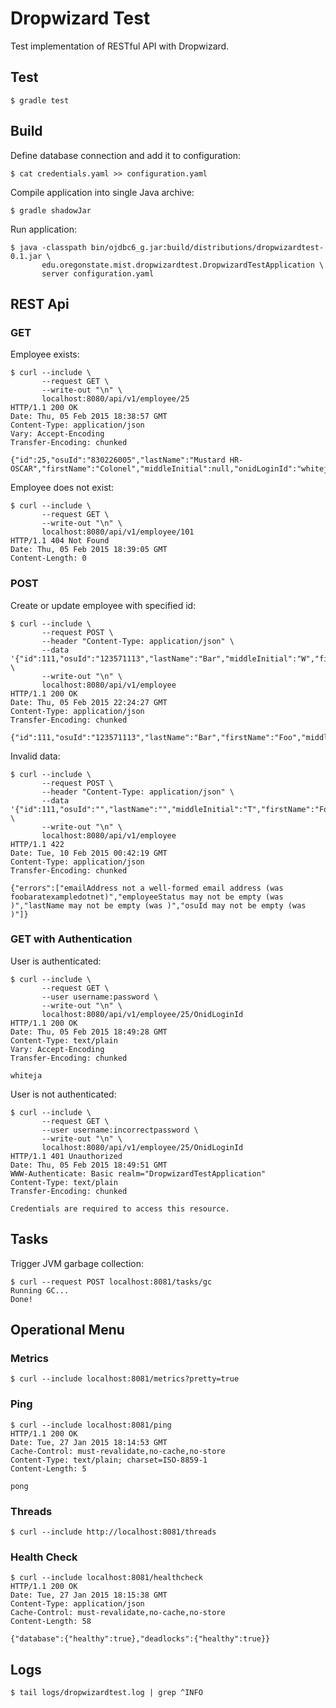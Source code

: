 # Dropwizard Test

Test implementation of RESTful API with Dropwizard.


## Test

    $ gradle test


## Build

Define database connection and add it to configuration:

    $ cat credentials.yaml >> configuration.yaml

Compile application into single Java archive:

    $ gradle shadowJar

Run application:

    $ java -classpath bin/ojdbc6_g.jar:build/distributions/dropwizardtest-0.1.jar \
           edu.oregonstate.mist.dropwizardtest.DropwizardTestApplication \
           server configuration.yaml


## REST Api

### GET

Employee exists:

    $ curl --include \
           --request GET \
           --write-out "\n" \
           localhost:8080/api/v1/employee/25
    HTTP/1.1 200 OK
    Date: Thu, 05 Feb 2015 18:38:57 GMT
    Content-Type: application/json
    Vary: Accept-Encoding
    Transfer-Encoding: chunked
    
    {"id":25,"osuId":"830226005","lastName":"Mustard HR-OSCAR","firstName":"Colonel","middleInitial":null,"onidLoginId":"whiteja","emailAddress":"cedenoj@onid.oregonstate.edu","employeeStatus":"A"}

Employee does not exist:

    $ curl --include \
           --request GET \
           --write-out "\n" \
           localhost:8080/api/v1/employee/101
    HTTP/1.1 404 Not Found
    Date: Thu, 05 Feb 2015 18:39:05 GMT
    Content-Length: 0

### POST

Create or update employee with specified id:

    $ curl --include \
           --request POST \
           --header "Content-Type: application/json" \
           --data '{"id":111,"osuId":"123571113","lastName":"Bar","middleInitial":"W","firstName":"Foo","onidLoginId":"foobar","emailAddress":"foobar@example.com","employeeStatus":"A"}' \
           --write-out "\n" \
           localhost:8080/api/v1/employee
    HTTP/1.1 200 OK
    Date: Thu, 05 Feb 2015 22:24:27 GMT
    Content-Type: application/json
    Transfer-Encoding: chunked
    
    {"id":111,"osuId":"123571113","lastName":"Bar","firstName":"Foo","middleInitial":"W","onidLoginId":"foobar","emailAddress":"foobar@example.com","employeeStatus":"A"}

Invalid data:

    $ curl --include \
           --request POST \
           --header "Content-Type: application/json" \
           --data '{"id":111,"osuId":"","lastName":"","middleInitial":"T","firstName":"Foo","onidLoginId":"foobar","emailAddress":"foobaratexampledotnet","employeeStatus":""}' \
           --write-out "\n" \
           localhost:8080/api/v1/employee
    HTTP/1.1 422
    Date: Tue, 10 Feb 2015 00:42:19 GMT
    Content-Type: application/json
    Transfer-Encoding: chunked
    
    {"errors":["emailAddress not a well-formed email address (was foobaratexampledotnet)","employeeStatus may not be empty (was )","lastName may not be empty (was )","osuId may not be empty (was )"]}


### GET with Authentication

User is authenticated:

    $ curl --include \
           --request GET \
           --user username:password \
           --write-out "\n" \
           localhost:8080/api/v1/employee/25/OnidLoginId
    HTTP/1.1 200 OK
    Date: Thu, 05 Feb 2015 18:49:28 GMT
    Content-Type: text/plain
    Vary: Accept-Encoding
    Transfer-Encoding: chunked
    
    whiteja

User is not authenticated:

    $ curl --include \
           --request GET \
           --user username:incorrectpassword \
           --write-out "\n" \
           localhost:8080/api/v1/employee/25/OnidLoginId
    HTTP/1.1 401 Unauthorized
    Date: Thu, 05 Feb 2015 18:49:51 GMT
    WWW-Authenticate: Basic realm="DropwizardTestApplication"
    Content-Type: text/plain
    Transfer-Encoding: chunked
    
    Credentials are required to access this resource.


## Tasks

Trigger JVM garbage collection:

    $ curl --request POST localhost:8081/tasks/gc
    Running GC...
    Done!


## Operational Menu

### Metrics

    $ curl --include localhost:8081/metrics?pretty=true
    
### Ping

    $ curl --include localhost:8081/ping
    HTTP/1.1 200 OK
    Date: Tue, 27 Jan 2015 18:14:53 GMT
    Cache-Control: must-revalidate,no-cache,no-store
    Content-Type: text/plain; charset=ISO-8859-1
    Content-Length: 5
    
    pong

### Threads

    $ curl --include http://localhost:8081/threads

### Health Check

    $ curl --include localhost:8081/healthcheck
    HTTP/1.1 200 OK
    Date: Tue, 27 Jan 2015 18:15:38 GMT
    Content-Type: application/json
    Cache-Control: must-revalidate,no-cache,no-store
    Content-Length: 58
    
    {"database":{"healthy":true},"deadlocks":{"healthy":true}}

## Logs

    $ tail logs/dropwizardtest.log | grep ^INFO
